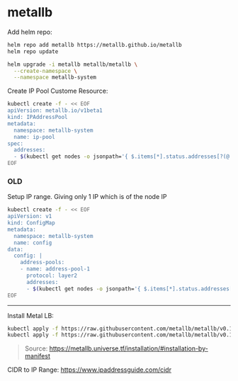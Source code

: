 # metallb

Add helm repo:
```bash
helm repo add metallb https://metallb.github.io/metallb
helm repo update

helm upgrade -i metallb metallb/metallb \
  --create-namespace \
  --namespace metallb-system
```

Create IP Pool Custome Resource:
```bash
kubectl create -f - << EOF
apiVersion: metallb.io/v1beta1
kind: IPAddressPool
metadata:
  namespace: metallb-system
  name: ip-pool
spec:
  addresses:
  - $(kubectl get nodes -o jsonpath='{ $.items[*].status.addresses[?(@.type=="ExternalIP")].address }')/32
EOF
```


### OLD

Setup IP range. Giving only 1 IP which is of the node IP
```bash
kubectl create -f - << EOF
apiVersion: v1
kind: ConfigMap
metadata:
  namespace: metallb-system
  name: config
data:
  config: |
    address-pools:
    - name: address-pool-1
      protocol: layer2
      addresses:
      - $(kubectl get nodes -o jsonpath='{ $.items[*].status.addresses[?(@.type=="ExternalIP")].address }')/32
EOF
```

---

Install Metal LB:
```bash
kubectl apply -f https://raw.githubusercontent.com/metallb/metallb/v0.11.0/manifests/namespace.yaml
kubectl apply -f https://raw.githubusercontent.com/metallb/metallb/v0.11.0/manifests/metallb.yaml
```
> Source: https://metallb.universe.tf/installation/#installation-by-manifest

CIDR to IP Range:
https://www.ipaddressguide.com/cidr
